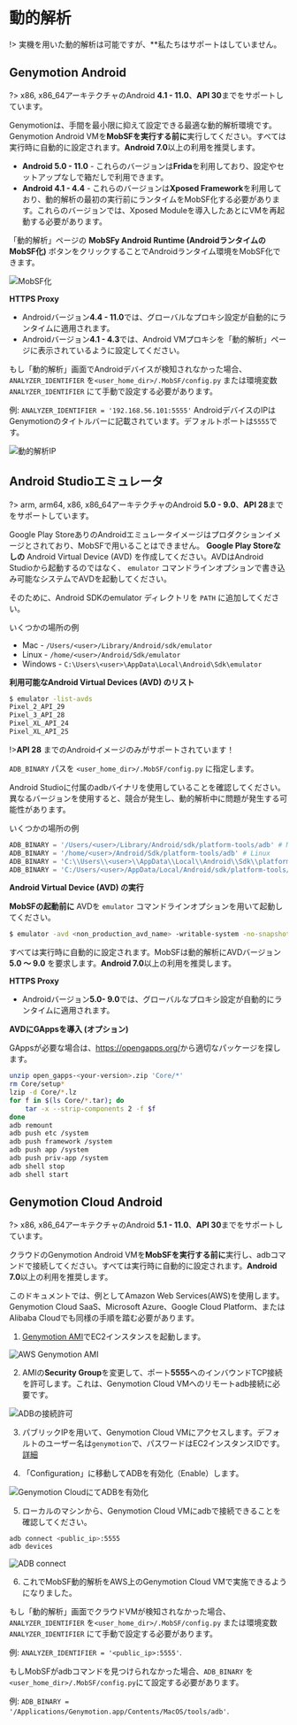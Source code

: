 # 動的解析

!> 実機を用いた動的解析は可能ですが、**私たちはサポートはしていません。

## Genymotion Android
?> x86, x86_64アーキテクチャのAndroid **4.1 - 11.0**、**API 30**までをサポートしています。

Genymotionは、手間を最小限に抑えて設定できる最適な動的解析環境です。Genymotion Android VMを**MobSFを実行する前に**実行してください。すべては実行時に自動的に設定されます。**Android 7.0**以上の利用を推奨します。

* **Android 5.0 - 11.0** - これらのバージョンは**Frida**を利用しており、設定やセットアップなしで箱だしで利用できます。
* **Android 4.1 - 4.4** - これらのバージョンは**Xposed Framework**を利用しており、動的解析の最初の実行前にランタイムをMobSF化する必要があります。これらのバージョンでは、Xposed Moduleを導入したあとにVMを再起動する必要があります。

「動的解析」ページの **MobSFy Android Runtime (AndroidランタイムのMobSF化)** ボタンをクリックすることでAndroidランタイム環境をMobSF化できます。

![MobSF化](https://user-images.githubusercontent.com/4301109/77839885-11033780-714f-11ea-9d52-df7b0bd314a0.png)

**HTTPS Proxy**

* Androidバージョン**4.4 - 11.0**では、グローバルなプロキシ設定が自動的にランタイムに適用されます。
* Androidバージョン**4.1 - 4.3**では、Android VMプロキシを「動的解析」ページに表示されているように設定してください。

もし「動的解析」画面でAndroidデバイスが検知されなかった場合、`ANALYZER_IDENTIFIER` を`<user_home_dir>/.MobSF/config.py` または環境変数 `ANALYZER_IDENTIFIER` にて手動で設定する必要があります。

例: `ANALYZER_IDENTIFIER = '192.168.56.101:5555'`
AndroidデバイスのIPはGenymotionのタイトルバーに記載されています。デフォルトポートは`5555`です。

![動的解析IP](https://user-images.githubusercontent.com/4301109/65379210-0b312300-dce2-11e9-8827-f63d3b95dfd1.png)

## Android Studioエミュレータ
?> arm, arm64, x86, x86_64アーキテクチャのAndroid **5.0 - 9.0**、**API 28**までをサポートしています。

Google Play StoreありのAndroidエミュレータイメージはプロダクションイメージとされており、MobSFで用いることはできません。
**Google Play Storeなしの** Android Virtual Device (AVD) を作成してください。AVDはAndroid Studioから起動するのではなく、 `emulator` コマンドラインオプションで書き込み可能なシステムでAVDを起動してください。

そのために、Android SDKのemulator ディレクトリを `PATH` に追加してください。

いくつかの場所の例

* Mac - `/Users/<user>/Library/Android/sdk/emulator`
* Linux - `/home/<user>/Android/Sdk/emulator`
* Windows - `C:\Users\<user>\AppData\Local\Android\Sdk\emulator`

**利用可能なAndroid Virtual Devices (AVD) のリスト**

```bash
$ emulator -list-avds
Pixel_2_API_29
Pixel_3_API_28
Pixel_XL_API_24
Pixel_XL_API_25
```

!>**API 28** までのAndroidイメージのみがサポートされています！


`ADB_BINARY` パスを `<user_home_dir>/.MobSF/config.py` に指定します。

Android Studioに付属のadbバイナリを使用していることを確認してください。異なるバージョンを使用すると、競合が発生し、動的解析中に問題が発生する可能性があります。

いくつかの場所の例

```python
ADB_BINARY = '/Users/<user>/Library/Android/sdk/platform-tools/adb' # Mac
ADB_BINARY = '/home/<user>/Android/Sdk/platform-tools/adb' # Linux
ADB_BINARY = 'C:\\Users\\<user>\\AppData\\Local\\Android\\Sdk\\platform-tools\\adb.exe' # Windows
ADB_BINARY = 'C:/Users/<user>/AppData/Local/Android/sdk/platform-tools/adb.exe' # Windows
```

**Android Virtual Device (AVD) の実行**

**MobSFの起動前に** AVDを `emulator` コマンドラインオプションを用いて起動してください。

```bash
$ emulator -avd <non_production_avd_name> -writable-system -no-snapshot
```

すべては実行時に自動的に設定されます。MobSFは動的解析にAVDバージョン **5.0 ～ 9.0** を要求します。**Android 7.0**以上の利用を推奨します。

**HTTPS Proxy**

* Androidバージョン**5.0- 9.0**では、グローバルなプロキシ設定が自動的にランタイムに適用されます。

**AVDにGAppsを導入 (オプション)**

GAppsが必要な場合は、<https://opengapps.org/>から適切なパッケージを探します。

```bash
unzip open_gapps-<your-version>.zip 'Core/*'
rm Core/setup*
lzip -d Core/*.lz
for f in $(ls Core/*.tar); do
    tar -x --strip-components 2 -f $f
done
adb remount
adb push etc /system
adb push framework /system
adb push app /system
adb push priv-app /system
adb shell stop
adb shell start
```

## Genymotion Cloud Android
?> x86, x86_64アーキテクチャのAndroid **5.1 - 11.0**、**API 30**までをサポートしています。

クラウドのGenymotion Android VMを**MobSFを実行する前に**実行し、adbコマンドで接続してください。すべては実行時に自動的に設定されます。**Android 7.0**以上の利用を推奨します。

このドキュメントでは、例としてAmazon Web Services(AWS)を使用します。Genymotion Cloud SaaS、Microsoft Azure、Google Cloud Platform、またはAlibaba Cloudでも同様の手順を踏む必要があります。

1. [Genymotion AMI](https://aws.amazon.com/marketplace/seller-profile?id=933724b4-d35f-4266-905e-e52e4792bc45)でEC2インスタンスを起動します。

![AWS Genymotion AMI](https://user-images.githubusercontent.com/4301109/81505732-7bb3a100-92bf-11ea-9ba5-b1899810db2e.png)

2. AMIの**Security Group**を変更して、ポート**5555**へのインバウンドTCP接続を許可します。これは、Genymotion Cloud VMへのリモートadb接続に必要です。

![ADBの接続許可](https://user-images.githubusercontent.com/4301109/81505878-9b979480-92c0-11ea-9456-32cf5254d381.png)

3. パブリックIPを用いて、Genymotion Cloud VMにアクセスします。デフォルトのユーザー名は`genymotion`で、パスワードはEC2インスタンスIDです。
   [詳細](https://docs.genymotion.com/paas/8.0/02_Getting_Started/021_AWS.html#create-and-set-up-an-instance)

4. 「Configuration」に移動してADBを有効化（Enable）します。

![Genymotion CloudにてADBを有効化](https://user-images.githubusercontent.com/4301109/81505975-46a84e00-92c1-11ea-82a5-8912f96849b1.png)

5. ローカルのマシンから、Genymotion Cloud VMにadbで接続できることを確認してください。

```bash
adb connect <public_ip>:5555
adb devices
```
![ADB connect](https://user-images.githubusercontent.com/4301109/81506018-9be45f80-92c1-11ea-8486-fcac8daee7be.png)

6. これでMobSF動的解析をAWS上のGenymotion Cloud VMで実施できるようになりました。

もし「動的解析」画面でクラウドVMが検知されなかった場合、`ANALYZER_IDENTIFIER` を`<user_home_dir>/.MobSF/config.py` または環境変数 `ANALYZER_IDENTIFIER` にて手動で設定する必要があります。

例: `ANALYZER_IDENTIFIER = '<public_ip>:5555'`.

もしMobSFがadbコマンドを見つけられなかった場合、`ADB_BINARY` を `<user_home_dir>/.MobSF/config.py`にて設定する必要があります。

例: `ADB_BINARY = '/Applications/Genymotion.app/Contents/MacOS/tools/adb'`.
